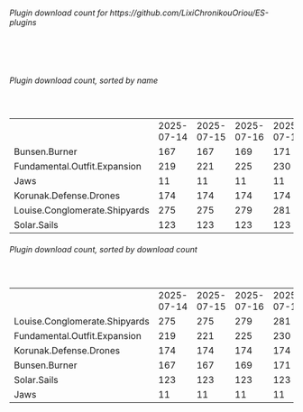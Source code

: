 <h6>Plugin download count for https://github.com/LixiChronikouOriou/ES-plugins</h6><br>
<br>
<h6>Plugin download count, sorted by name</h6><sub><sup><br>
<table>
	<tr>
		<td></td>
		<td>2025-07-14</td>
		<td>2025-07-15</td>
		<td>2025-07-16</td>
		<td>2025-07-17</td>
		<td>2025-07-18</td>
		<td>2025-07-19</td>
		<td>2025-07-20</td>
		<td>today +</td>
	</tr>
	<tr>
		<td>Bunsen.Burner</td>
		<td>167</td>
		<td>167</td>
		<td>169</td>
		<td>171</td>
		<td>171</td>
		<td>183</td>
		<td>183</td>
		<td></td>
	</tr>
	<tr>
		<td>Fundamental.Outfit.Expansion</td>
		<td>219</td>
		<td>221</td>
		<td>225</td>
		<td>230</td>
		<td>232</td>
		<td>244</td>
		<td>247</td>
		<td>+ 3</td>
	</tr>
	<tr>
		<td>Jaws</td>
		<td>11</td>
		<td>11</td>
		<td>11</td>
		<td>11</td>
		<td>11</td>
		<td>22</td>
		<td>22</td>
		<td></td>
	</tr>
	<tr>
		<td>Korunak.Defense.Drones</td>
		<td>174</td>
		<td>174</td>
		<td>174</td>
		<td>174</td>
		<td>174</td>
		<td>184</td>
		<td>184</td>
		<td></td>
	</tr>
	<tr>
		<td>Louise.Conglomerate.Shipyards</td>
		<td>275</td>
		<td>275</td>
		<td>279</td>
		<td>281</td>
		<td>281</td>
		<td>290</td>
		<td>290</td>
		<td></td>
	</tr>
	<tr>
		<td>Solar.Sails</td>
		<td>123</td>
		<td>123</td>
		<td>123</td>
		<td>123</td>
		<td>123</td>
		<td>138</td>
		<td>138</td>
		<td></td>
	</tr>
</table>
</sub></sup>
<h6>Plugin download count, sorted by download count</h6><sub><sup><br>
<table>
	<tr>
		<td></td>
		<td>2025-07-14</td>
		<td>2025-07-15</td>
		<td>2025-07-16</td>
		<td>2025-07-17</td>
		<td>2025-07-18</td>
		<td>2025-07-19</td>
		<td>2025-07-20</td>
		<td>today +</td>
	</tr>
	<tr>
		<td>Louise.Conglomerate.Shipyards</td>
		<td>275</td>
		<td>275</td>
		<td>279</td>
		<td>281</td>
		<td>281</td>
		<td>290</td>
		<td>290</td>
		<td></td>
	</tr>
	<tr>
		<td>Fundamental.Outfit.Expansion</td>
		<td>219</td>
		<td>221</td>
		<td>225</td>
		<td>230</td>
		<td>232</td>
		<td>244</td>
		<td>247</td>
		<td>+ 3</td>
	</tr>
	<tr>
		<td>Korunak.Defense.Drones</td>
		<td>174</td>
		<td>174</td>
		<td>174</td>
		<td>174</td>
		<td>174</td>
		<td>184</td>
		<td>184</td>
		<td></td>
	</tr>
	<tr>
		<td>Bunsen.Burner</td>
		<td>167</td>
		<td>167</td>
		<td>169</td>
		<td>171</td>
		<td>171</td>
		<td>183</td>
		<td>183</td>
		<td></td>
	</tr>
	<tr>
		<td>Solar.Sails</td>
		<td>123</td>
		<td>123</td>
		<td>123</td>
		<td>123</td>
		<td>123</td>
		<td>138</td>
		<td>138</td>
		<td></td>
	</tr>
	<tr>
		<td>Jaws</td>
		<td>11</td>
		<td>11</td>
		<td>11</td>
		<td>11</td>
		<td>11</td>
		<td>22</td>
		<td>22</td>
		<td></td>
	</tr>
</table>
</sub></sup>
